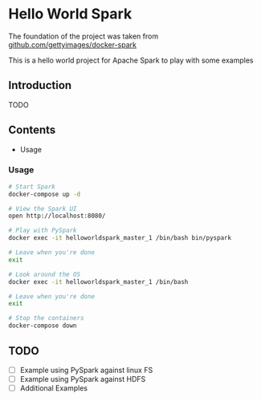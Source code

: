 # Hello World Spark

The foundation of the project was taken from [github.com/gettyimages/docker-spark](https://github.com/gettyimages/docker-spark)

This is a hello world project for Apache Spark to play with some examples

## Introduction

TODO

## Contents

- Usage

### Usage

```bash
# Start Spark
docker-compose up -d

# View the Spark UI
open http://localhost:8080/

# Play with PySpark
docker exec -it helloworldspark_master_1 /bin/bash bin/pyspark

# Leave when you're done
exit

# Look around the OS
docker exec -it helloworldspark_master_1 /bin/bash

# Leave when you're done
exit

# Stop the containers
docker-compose down
```

## TODO

- [ ] Example using PySpark against linux FS
- [ ] Example using PySpark against HDFS
- [ ] Additional Examples